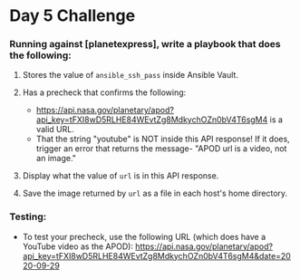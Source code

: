 # Day 5 Challenge

### Running against [planetexpress], write a playbook that does the following:

1. Stores the value of `ansible_ssh_pass` inside Ansible Vault.

0. Has a precheck that confirms the following:
   - https://api.nasa.gov/planetary/apod?api_key=tFXI8wD5RLHE84WEvtZg8MdkychOZn0bV4T6sgM4 is a valid URL.
   - That the string "youtube" is NOT inside this API response! If it does, trigger an error that returns the message- "APOD url is a video, not an image."

0. Display what the value of `url` is in this API response.

0. Save the image returned by `url` as a file in each host's home directory.

### Testing:

- To test your precheck, use the following URL (which does have a YouTube video as the APOD): https://api.nasa.gov/planetary/apod?api_key=tFXI8wD5RLHE84WEvtZg8MdkychOZn0bV4T6sgM4&date=2020-09-29
